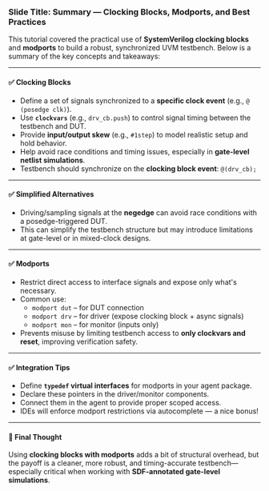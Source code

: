 ### Slide Title: Summary — Clocking Blocks, Modports, and Best Practices

This tutorial covered the practical use of **SystemVerilog clocking blocks** and **modports** to build a robust, synchronized UVM testbench. Below is a summary of the key concepts and takeaways:

---

#### ✅ Clocking Blocks
- Define a set of signals synchronized to a **specific clock event** (e.g., `@ (posedge clk)`).
- Use **`clockvars`** (e.g., `drv_cb.push`) to control signal timing between the testbench and DUT.
- Provide **input/output skew** (e.g., `#1step`) to model realistic setup and hold behavior.
- Help avoid race conditions and timing issues, especially in **gate-level netlist simulations**.
- Testbench should synchronize on the **clocking block event**: `@(drv_cb);`

---

#### ✅ Simplified Alternatives
- Driving/sampling signals at the **negedge** can avoid race conditions with a posedge-triggered DUT.
- This can simplify the testbench structure but may introduce limitations at gate-level or in mixed-clock designs.

---

#### ✅ Modports
- Restrict direct access to interface signals and expose only what's necessary.
- Common use: 
  - `modport dut` – for DUT connection
  - `modport drv` – for driver (expose clocking block + async signals)
  - `modport mon` – for monitor (inputs only)
- Prevents misuse by limiting testbench access to **only clockvars and reset**, improving verification safety.

---

#### ✅ Integration Tips
- Define **`typedef` virtual interfaces** for modports in your agent package.
- Declare these pointers in the driver/monitor components.
- Connect them in the agent to provide proper scoped access.
- IDEs will enforce modport restrictions via autocomplete — a nice bonus!

---

#### 📌 Final Thought
Using **clocking blocks with modports** adds a bit of structural overhead, but the payoff is a cleaner, more robust, and timing-accurate testbench—especially critical when working with **SDF-annotated gate-level simulations**.

